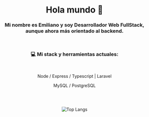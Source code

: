 <div align='center'>
  <h1>Hola mundo 👋</h1>
  <h3>Mi nombre es Emiliano y soy Desarrollador Web FullStack, aunque ahora más orientado al backend.</h3>
  <br />
  <h3>💻 Mi stack y herramientas actuales:</h3>
  <br />
  <p>Node / Express / Typescript | Laravel</p>
  <p>MySQL / PostgreSQL</p>
  <br /><br />
  
  ![Top Langs](https://github-readme-stats.vercel.app/api/top-langs/?username=emiperalta&langs_count=10&theme=tokyonight&layout=compact)

</div>

